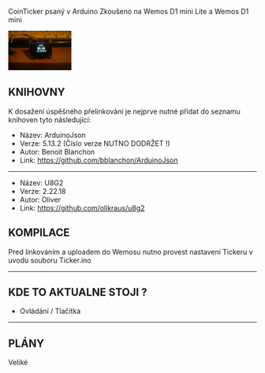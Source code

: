 CoinTicker psaný v Arduino
Zkoušeno na Wemos D1 mini Lite a Wemos D1 mini

<p align="left">
  <img width="128" height="80" src="https://github.com/Fractvival/CoinTicker/blob/master/Images/03.jpg">
</p>

KNIHOVNY
--------

K dosažení úspěšného přelinkování je nejprve nutné přidat do seznamu knihoven tyto následující:
- Název: ArduinoJson
- Verze: 5.13.2 (Číslo verze NUTNO DODRŽET !)
- Autor: Benoit Blanchon
- Link: https://github.com/bblanchon/ArduinoJson
------------
- Název: U8G2
- Verze: 2.22.18
- Autor: Oliver
- Link: https://github.com/olikraus/u8g2

KOMPILACE
---------
Pred linkováním a uploadem do Wemosu nutno provest nastaveni Tickeru v uvodu souboru Ticker.ino


----------------------------------------
KDE TO AKTUALNE STOJI ?
----------------------------------------
- Ovládání / Tlačítka

----------------------------------------
PLÁNY
----------------------------------------
Veliké
